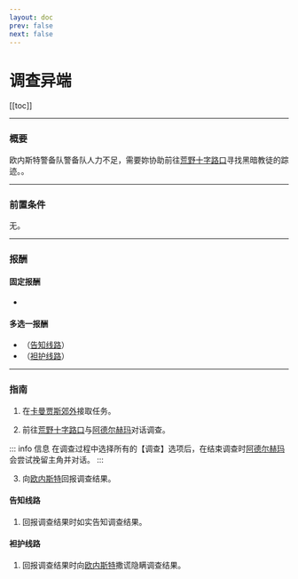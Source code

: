 ```yaml
---
layout: doc
prev: false
next: false
---
```


# 调查异端

[[toc]]

---

### 概要

欧内斯特警备队警备队人力不足，需要妳协助前往[荒野十字路口](#/)寻找黑暗教徒的踪迹。。

---

### 前置条件

无。

---

### 报酬

#### 固定报酬

- <Badge type="warning" text="20 金币" />

#### 多选一报酬

- <Badge type="tip" text="+ 欧内斯特好感" /> <Badge type="tip" text="+ 异兽牧场警备队好感" /> （[告知线路](#告知线路)）
- <Badge type="tip" text="+ 阿德尔赫玛好感" /> （[袒护线路](#袒护线路)）

---

### 指南

1. 在[卡曼贾斯郊外](#/)接取任务。

2. 前往[荒野十字路口](#/)与[阿德尔赫玛](#/)对话调查。

::: info 信息
在调查过程中选择所有的【调查】选项后，在结束调查时[阿德尔赫玛](#/)会尝试挽留主角并对话。
:::

3. 向[欧内斯特](#/)回报调查结果。

#### 告知线路

1. 回报调查结果时如实告知调查结果。

#### 袒护线路

1. 回报调查结果时向[欧内斯特](#/)撒谎隐瞒调查结果。
